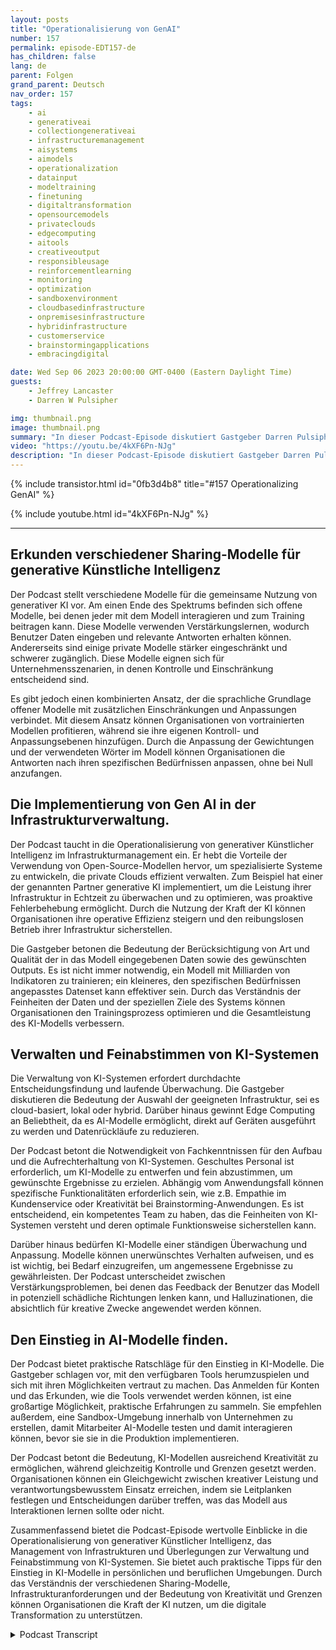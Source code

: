 ```yaml
---
layout: posts
title: "Operationalisierung von GenAI"
number: 157
permalink: episode-EDT157-de
has_children: false
lang: de
parent: Folgen
grand_parent: Deutsch
nav_order: 157
tags:
    - ai
    - generativeai
    - collectiongenerativeai
    - infrastructuremanagement
    - aisystems
    - aimodels
    - operationalization
    - datainput
    - modeltraining
    - finetuning
    - digitaltransformation
    - opensourcemodels
    - privateclouds
    - edgecomputing
    - aitools
    - creativeoutput
    - responsibleusage
    - reinforcementlearning
    - monitoring
    - optimization
    - sandboxenvironment
    - cloudbasedinfrastructure
    - onpremisesinfrastructure
    - hybridinfrastructure
    - customerservice
    - brainstormingapplications
    - embracingdigital

date: Wed Sep 06 2023 20:00:00 GMT-0400 (Eastern Daylight Time)
guests:
    - Jeffrey Lancaster
    - Darren W Pulsipher

img: thumbnail.png
image: thumbnail.png
summary: "In dieser Podcast-Episode diskutiert Gastgeber Darren Pulsipher, Chief Solution Architect des öffentlichen Sektors bei Intel, die Operationalisierung von generativer Künstlicher Intelligenz (AI) mit dem wiederkehrenden Gast Dr. Jeffrey Lancaster. Sie erkunden verschiedene Sharing-Modelle von generativer KI, einschließlich öffentlicher, privater und gemeinschaftlicher Modelle. Der Podcast behandelt Themen wie Open-Source-Modelle, Infrastrukturmanagement und Überlegungen zur Bereitstellung und Wartung von KI-Systemen. Es wird außerdem auf die Bedeutung von Kreativität, Personalisierung und dem Einstieg in AI-Modelle eingegangen."
video: "https://youtu.be/4kXF6Pn-NJg"
description: "In dieser Podcast-Episode diskutiert Gastgeber Darren Pulsipher, Chief Solution Architect des öffentlichen Sektors bei Intel, die Operationalisierung von generativer Künstlicher Intelligenz (AI) mit dem wiederkehrenden Gast Dr. Jeffrey Lancaster. Sie erkunden verschiedene Sharing-Modelle von generativer KI, einschließlich öffentlicher, privater und gemeinschaftlicher Modelle. Der Podcast behandelt Themen wie Open-Source-Modelle, Infrastrukturmanagement und Überlegungen zur Bereitstellung und Wartung von KI-Systemen. Es wird außerdem auf die Bedeutung von Kreativität, Personalisierung und dem Einstieg in AI-Modelle eingegangen."
---
```


<div>
{% include transistor.html id="0fb3d4b8" title="#157 Operationalizing GenAI" %}

{% include youtube.html id="4kXF6Pn-NJg" %}
</div>

---

## Erkunden verschiedener Sharing-Modelle für generative Künstliche Intelligenz

Der Podcast stellt verschiedene Modelle für die gemeinsame Nutzung von generativer KI vor. Am einen Ende des Spektrums befinden sich offene Modelle, bei denen jeder mit dem Modell interagieren und zum Training beitragen kann. Diese Modelle verwenden Verstärkungslernen, wodurch Benutzer Daten eingeben und relevante Antworten erhalten können. Andererseits sind einige private Modelle stärker eingeschränkt und schwerer zugänglich. Diese Modelle eignen sich für Unternehmensszenarien, in denen Kontrolle und Einschränkung entscheidend sind.

Es gibt jedoch einen kombinierten Ansatz, der die sprachliche Grundlage offener Modelle mit zusätzlichen Einschränkungen und Anpassungen verbindet. Mit diesem Ansatz können Organisationen von vortrainierten Modellen profitieren, während sie ihre eigenen Kontroll- und Anpassungsebenen hinzufügen. Durch die Anpassung der Gewichtungen und der verwendeten Wörter im Modell können Organisationen die Antworten nach ihren spezifischen Bedürfnissen anpassen, ohne bei Null anzufangen.

## Die Implementierung von Gen AI in der Infrastrukturverwaltung.

Der Podcast taucht in die Operationalisierung von generativer Künstlicher Intelligenz im Infrastrukturmanagement ein. Er hebt die Vorteile der Verwendung von Open-Source-Modellen hervor, um spezialisierte Systeme zu entwickeln, die private Clouds effizient verwalten. Zum Beispiel hat einer der genannten Partner generative KI implementiert, um die Leistung ihrer Infrastruktur in Echtzeit zu überwachen und zu optimieren, was proaktive Fehlerbehebung ermöglicht. Durch die Nutzung der Kraft der KI können Organisationen ihre operative Effizienz steigern und den reibungslosen Betrieb ihrer Infrastruktur sicherstellen.

Die Gastgeber betonen die Bedeutung der Berücksichtigung von Art und Qualität der in das Modell eingegebenen Daten sowie des gewünschten Outputs. Es ist nicht immer notwendig, ein Modell mit Milliarden von Indikatoren zu trainieren; ein kleineres, den spezifischen Bedürfnissen angepasstes Datenset kann effektiver sein. Durch das Verständnis der Feinheiten der Daten und der speziellen Ziele des Systems können Organisationen den Trainingsprozess optimieren und die Gesamtleistung des KI-Modells verbessern.

## Verwalten und Feinabstimmen von KI-Systemen

Die Verwaltung von KI-Systemen erfordert durchdachte Entscheidungsfindung und laufende Überwachung. Die Gastgeber diskutieren die Bedeutung der Auswahl der geeigneten Infrastruktur, sei es cloud-basiert, lokal oder hybrid. Darüber hinaus gewinnt Edge Computing an Beliebtheit, da es AI-Modelle ermöglicht, direkt auf Geräten ausgeführt zu werden und Datenrückläufe zu reduzieren.

Der Podcast betont die Notwendigkeit von Fachkenntnissen für den Aufbau und die Aufrechterhaltung von KI-Systemen. Geschultes Personal ist erforderlich, um KI-Modelle zu entwerfen und fein abzustimmen, um gewünschte Ergebnisse zu erzielen. Abhängig vom Anwendungsfall können spezifische Funktionalitäten erforderlich sein, wie z.B. Empathie im Kundenservice oder Kreativität bei Brainstorming-Anwendungen. Es ist entscheidend, ein kompetentes Team zu haben, das die Feinheiten von KI-Systemen versteht und deren optimale Funktionsweise sicherstellen kann.

Darüber hinaus bedürfen KI-Modelle einer ständigen Überwachung und Anpassung. Modelle können unerwünschtes Verhalten aufweisen, und es ist wichtig, bei Bedarf einzugreifen, um angemessene Ergebnisse zu gewährleisten. Der Podcast unterscheidet zwischen Verstärkungsproblemen, bei denen das Feedback der Benutzer das Modell in potenziell schädliche Richtungen lenken kann, und Halluzinationen, die absichtlich für kreative Zwecke angewendet werden können.

## Den Einstieg in AI-Modelle finden.

Der Podcast bietet praktische Ratschläge für den Einstieg in KI-Modelle. Die Gastgeber schlagen vor, mit den verfügbaren Tools herumzuspielen und sich mit ihren Möglichkeiten vertraut zu machen. Das Anmelden für Konten und das Erkunden, wie die Tools verwendet werden können, ist eine großartige Möglichkeit, praktische Erfahrungen zu sammeln. Sie empfehlen außerdem, eine Sandbox-Umgebung innerhalb von Unternehmen zu erstellen, damit Mitarbeiter AI-Modelle testen und damit interagieren können, bevor sie sie in die Produktion implementieren.

Der Podcast betont die Bedeutung, KI-Modellen ausreichend Kreativität zu ermöglichen, während gleichzeitig Kontrolle und Grenzen gesetzt werden. Organisationen können ein Gleichgewicht zwischen kreativer Leistung und verantwortungsbewusstem Einsatz erreichen, indem sie Leitplanken festlegen und Entscheidungen darüber treffen, was das Modell aus Interaktionen lernen sollte oder nicht.

Zusammenfassend bietet die Podcast-Episode wertvolle Einblicke in die Operationalisierung von generativer Künstlicher Intelligenz, das Management von Infrastrukturen und Überlegungen zur Verwaltung und Feinabstimmung von KI-Systemen. Sie bietet auch praktische Tipps für den Einstieg in KI-Modelle in persönlichen und beruflichen Umgebungen. Durch das Verständnis der verschiedenen Sharing-Modelle, Infrastrukturanforderungen und der Bedeutung von Kreativität und Grenzen können Organisationen die Kraft der KI nutzen, um die digitale Transformation zu unterstützen.



<details>
<summary> Podcast Transcript </summary>

<p></p>

</details>
